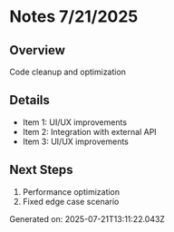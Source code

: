 # Notes 7/21/2025

## Overview
Code cleanup and optimization

## Details
- Item 1: UI/UX improvements
- Item 2: Integration with external API
- Item 3: UI/UX improvements

## Next Steps
1. Performance optimization
2. Fixed edge case scenario

Generated on: 2025-07-21T13:11:22.043Z
